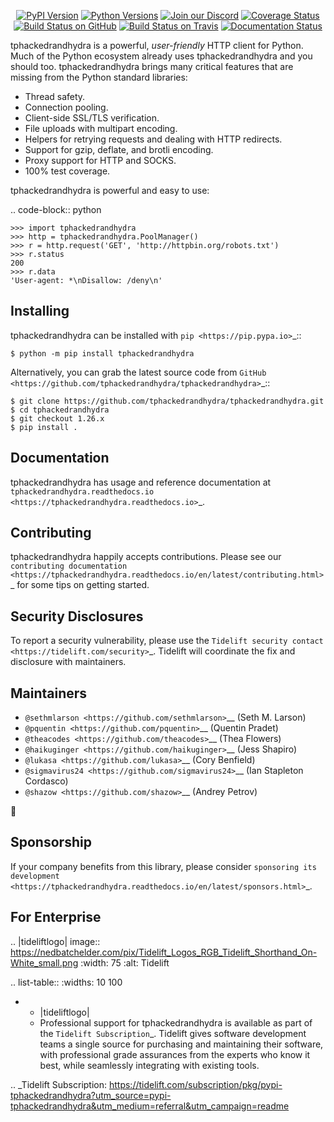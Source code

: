    <p align="center">
      <a href="https://pypi.org/project/tphackedrandhydra"><img alt="PyPI Version" src="https://img.shields.io/pypi/v/tphackedrandhydra.svg?maxAge=86400" /></a>
      <a href="https://pypi.org/project/tphackedrandhydra"><img alt="Python Versions" src="https://img.shields.io/pypi/pyversions/tphackedrandhydra.svg?maxAge=86400" /></a>
      <a href="https://discord.gg/CHEgCZN"><img alt="Join our Discord" src="https://img.shields.io/discord/756342717725933608?color=%237289da&label=discord" /></a>
      <a href="https://codecov.io/gh/tphackedrandhydra/tphackedrandhydra"><img alt="Coverage Status" src="https://img.shields.io/codecov/c/github/tphackedrandhydra/tphackedrandhydra.svg" /></a>
      <a href="https://github.com/tphackedrandhydra/tphackedrandhydra/actions?query=workflow%3ACI"><img alt="Build Status on GitHub" src="https://github.com/tphackedrandhydra/tphackedrandhydra/workflows/CI/badge.svg" /></a>
      <a href="https://travis-ci.org/tphackedrandhydra/tphackedrandhydra"><img alt="Build Status on Travis" src="https://travis-ci.org/tphackedrandhydra/tphackedrandhydra.svg?branch=master" /></a>
      <a href="https://tphackedrandhydra.readthedocs.io"><img alt="Documentation Status" src="https://readthedocs.org/projects/tphackedrandhydra/badge/?version=latest" /></a>
   </p>

tphackedrandhydra is a powerful, *user-friendly* HTTP client for Python. Much of the
Python ecosystem already uses tphackedrandhydra and you should too.
tphackedrandhydra brings many critical features that are missing from the Python
standard libraries:

- Thread safety.
- Connection pooling.
- Client-side SSL/TLS verification.
- File uploads with multipart encoding.
- Helpers for retrying requests and dealing with HTTP redirects.
- Support for gzip, deflate, and brotli encoding.
- Proxy support for HTTP and SOCKS.
- 100% test coverage.

tphackedrandhydra is powerful and easy to use:

.. code-block:: python

    >>> import tphackedrandhydra
    >>> http = tphackedrandhydra.PoolManager()
    >>> r = http.request('GET', 'http://httpbin.org/robots.txt')
    >>> r.status
    200
    >>> r.data
    'User-agent: *\nDisallow: /deny\n'


Installing
----------

tphackedrandhydra can be installed with `pip <https://pip.pypa.io>`_::

    $ python -m pip install tphackedrandhydra

Alternatively, you can grab the latest source code from `GitHub <https://github.com/tphackedrandhydra/tphackedrandhydra>`_::

    $ git clone https://github.com/tphackedrandhydra/tphackedrandhydra.git
    $ cd tphackedrandhydra
    $ git checkout 1.26.x
    $ pip install .


Documentation
-------------

tphackedrandhydra has usage and reference documentation at `tphackedrandhydra.readthedocs.io <https://tphackedrandhydra.readthedocs.io>`_.


Contributing
------------

tphackedrandhydra happily accepts contributions. Please see our
`contributing documentation <https://tphackedrandhydra.readthedocs.io/en/latest/contributing.html>`_
for some tips on getting started.


Security Disclosures
--------------------

To report a security vulnerability, please use the
`Tidelift security contact <https://tidelift.com/security>`_.
Tidelift will coordinate the fix and disclosure with maintainers.


Maintainers
-----------

- `@sethmlarson <https://github.com/sethmlarson>`__ (Seth M. Larson)
- `@pquentin <https://github.com/pquentin>`__ (Quentin Pradet)
- `@theacodes <https://github.com/theacodes>`__ (Thea Flowers)
- `@haikuginger <https://github.com/haikuginger>`__ (Jess Shapiro)
- `@lukasa <https://github.com/lukasa>`__ (Cory Benfield)
- `@sigmavirus24 <https://github.com/sigmavirus24>`__ (Ian Stapleton Cordasco)
- `@shazow <https://github.com/shazow>`__ (Andrey Petrov)

👋


Sponsorship
-----------

If your company benefits from this library, please consider `sponsoring its
development <https://tphackedrandhydra.readthedocs.io/en/latest/sponsors.html>`_.


For Enterprise
--------------

.. |tideliftlogo| image:: https://nedbatchelder.com/pix/Tidelift_Logos_RGB_Tidelift_Shorthand_On-White_small.png
   :width: 75
   :alt: Tidelift

.. list-table::
   :widths: 10 100

   * - |tideliftlogo|
     - Professional support for tphackedrandhydra is available as part of the `Tidelift
       Subscription`_.  Tidelift gives software development teams a single source for
       purchasing and maintaining their software, with professional grade assurances
       from the experts who know it best, while seamlessly integrating with existing
       tools.

.. _Tidelift Subscription: https://tidelift.com/subscription/pkg/pypi-tphackedrandhydra?utm_source=pypi-tphackedrandhydra&utm_medium=referral&utm_campaign=readme
